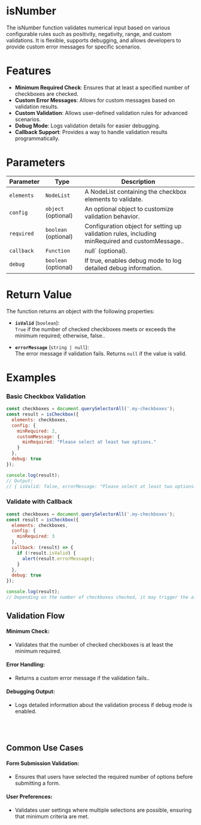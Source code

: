 # isNumber  

The isNumber function validates numerical input based on various configurable rules such as positivity, negativity, range, and custom validations. It is flexible, supports debugging, and allows developers to provide custom error messages for specific scenarios.


# Features
- **Minimum Required Check**:  Ensures that at least a specified number of checkboxes are checked.
- **Custom Error Messages**: Allows for custom messages based on validation results.
- **Custom Validation**: Allows user-defined validation rules for advanced scenarios.
- **Debug Mode**: Logs validation details for easier debugging.
- **Callback Support**: Provides a way to handle validation results programmatically.

# Parameters

| **Parameter**          | **Type**                 | **Description**                                                                                                                                                 |
|-------------------------|--------------------------|-----------------------------------------------------------------------------------------------------------------------------------------------------------------|
| `elements`              | `NodeList`       | A NodeList containing the checkbox elements to validate.                                                                                                                                          |
| `config`               | `object` (optional)     | An optional object to customize validation behavior.                                                                                                           |
| `required`        | `boolean` (optional)    | Configuration object for setting up validation rules, including minRequired and customMessage..                                                                                                               |
| `callback`         | `Function`    | null` (optional).                                                                                                               |
| `debug`         | `boolean` (optional)    | If true, enables debug mode to log detailed debug information.


# Return Value

The function returns an object with the following properties:

- **`isValid`** (`boolean`):  
  `True` if the number of checked checkboxes meets or exceeds the minimum required; otherwise, false..

- **`errorMessage`** (`string | null`):  
  The error message if validation fails. Returns `null` if the value is valid.

# Examples


### Basic Checkbox Validation


```js
const checkboxes = document.querySelectorAll('.my-checkboxes');
const result = isCheckbox({
  elements: checkboxes,
  config: {
    minRequired: 2,
    customMessage: {
      minRequired: "Please select at least two options."
    }
  },
  debug: true
});

console.log(result);
// Output:
// { isValid: false, errorMessage: "Please select at least two options." }
```

### Validate with Callback
```js
const checkboxes = document.querySelectorAll('.my-checkboxes');
const result = isCheckbox({
  elements: checkboxes,
  config: {
    minRequired: 3
  },
  callback: (result) => {
    if (!result.isValid) {
      alert(result.errorMessage);
    }
  },
  debug: true
});

console.log(result);
// Depending on the number of checkboxes checked, it may trigger the alert.
```





## Validation Flow

#### Minimum Check:
 - Validates that the number of checked checkboxes is at least the minimum required.

#### Error Handling:
- Returns a custom error message if the validation fails..

#### Debugging Output:
- Logs detailed information about the validation process if debug mode is enabled.


<br><br>

## Common Use Cases

#### Form Submission Validation:
- Ensures that users have selected the required number of options before submitting a form.

#### User Preferences:
- Validates user settings where multiple selections are possible, ensuring that minimum criteria are met.



